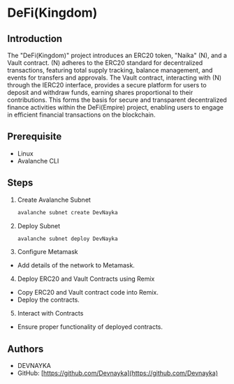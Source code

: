 # DeFi(Kingdom)

## Introduction

The "DeFi(Kingdom)" project introduces an ERC20 token, "Naika" (N), and a Vault contract. (N) adheres to the ERC20 standard for decentralized transactions, featuring total supply tracking, balance management, and events for transfers and approvals. The Vault contract, interacting with (N) through the IERC20 interface, provides a secure platform for users to deposit and withdraw funds, earning shares proportional to their contributions. This forms the basis for secure and transparent decentralized finance activities within the DeFi(Empire) project, enabling users to engage in efficient financial transactions on the blockchain.

## Prerequisite

- Linux
- Avalanche CLI

## Steps

1. Create Avalanche Subnet
   ```bash
   avalanche subnet create DevNayka
   ```
2. Deploy Subnet
   ```bash
   avalanche subnet deploy DevNayka
   ```
3. Configure Metamask

- Add details of the network to Metamask.

4. Deploy ERC20 and Vault Contracts using Remix

- Copy ERC20 and Vault contract code into Remix.
- Deploy the contracts.

5. Interact with Contracts

- Ensure proper functionality of deployed contracts.

## Authors

- DEVNAYKA
- GitHub: [https://github.com/Devnayka](https://github.com/Devnayka)
